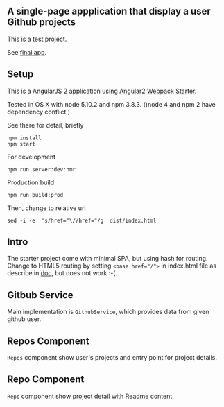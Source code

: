 ## A single-page appplication that display a user Github projects

This is a test project.

See [final app](https://yathit.github.io/github-viewer/dist/index.html).

## Setup

This is a AngularJS 2 application using [Angular2 Webpack Starter](https://github.com/AngularClass/angular2-webpack-starter). 

Tested in OS X with node 5.10.2 and npm 3.8.3. ()node 4 and npm 2 have dependency conflict.)

See there for detail, briefly

    npm install
    npm start
    
For development

    npm run server:dev:hmr
    
Production build
    
    npm run build:prod
    
Then, change to relative url
    
    sed -i -e  's/href="\//href="/g' dist/index.html
    
## Intro 
    
The starter project come with minimal SPA, but using hash for routing. Change to HTML5 routing by setting `<base href="/">` in index.html file as describe in [doc](https://angular.io/docs/ts/latest/guide/router.html#!#browser-url-styles), but does not work :-(.     
    
## Gitbub Service
    
Main implementation is `GithubService`, which provides data from given github user.

## Repos Component
    
`Repos` component show user's projects and entry point for project details.

## Repo Component

`Repo` component show project detail with Readme content.
   
    


